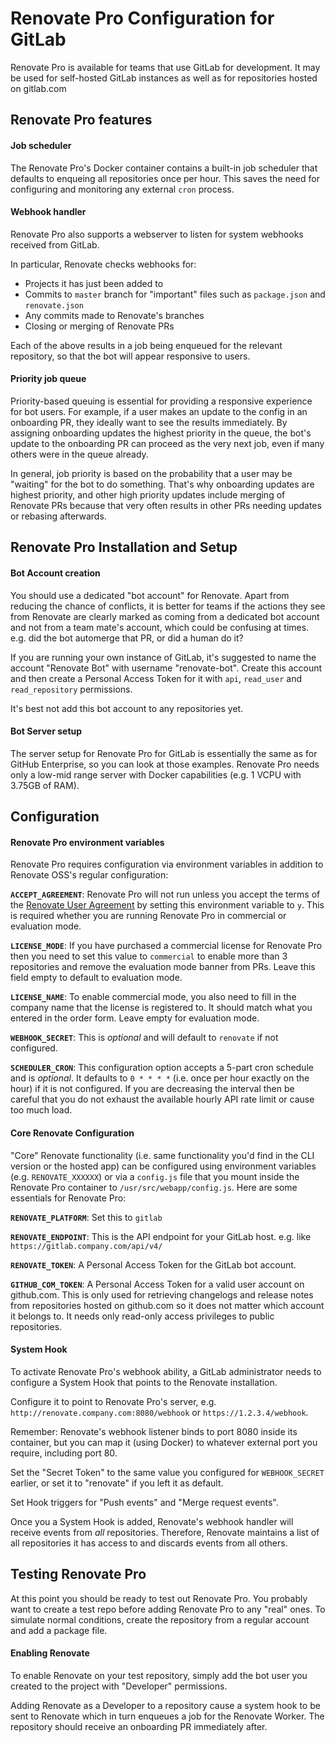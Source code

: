 # Renovate Pro Configuration for GitLab

Renovate Pro is available for teams that use GitLab for development. It may be used for self-hosted GitLab instances as well as for repositories hosted on gitlab.com

## Renovate Pro features

#### Job scheduler

The Renovate Pro's Docker container contains a built-in job scheduler that defaults to enqueing all repositories once per hour. This saves the need for configuring and monitoring any external `cron` process.

#### Webhook handler

Renovate Pro also supports a webserver to listen for system webhooks received from GitLab.

In particular, Renovate checks webhooks for:

- Projects it has just been added to
- Commits to `master` branch for "important" files such as `package.json` and `renovate.json`
- Any commits made to Renovate's branches
- Closing or merging of Renovate PRs

Each of the above results in a job being enqueued for the relevant repository, so that the bot will appear responsive to users.

#### Priority job queue

Priority-based queuing is essential for providing a responsive experience for bot users. For example, if a user makes an update to the config in an onboarding PR, they ideally want to see the results immediately. By assigning onboarding updates the highest priority in the queue, the bot's update to the onboarding PR can proceed as the very next job, even if many others were in the queue already.

In general, job priority is based on the probability that a user may be "waiting" for the bot to do something. That's why onboarding updates are highest priority, and other high priority updates include merging of Renovate PRs because that very often results in other PRs needing updates or rebasing afterwards.

## Renovate Pro Installation and Setup

#### Bot Account creation

You should use a dedicated "bot account" for Renovate. Apart from reducing the chance of conflicts, it is better for teams if the actions they see from Renovate are clearly marked as coming from a dedicated bot account and not from a team mate's account, which could be confusing at times. e.g. did the bot automerge that PR, or did a human do it?

If you are running your own instance of GitLab, it's suggested to name the account "Renovate Bot" with username "renovate-bot". Create this account and then create a Personal Access Token for it with `api`, `read_user` and `read_repository` permissions.

It's best not add this bot account to any repositories yet.

#### Bot Server setup

The server setup for Renovate Pro for GitLab is essentially the same as for GitHub Enterprise, so you can look at those examples. Renovate Pro needs only a low-mid range server with Docker capabilities (e.g. 1 VCPU with 3.75GB of RAM).

## Configuration

#### Renovate Pro environment variables

Renovate Pro requires configuration via environment variables in addition to Renovate OSS's regular configuration:

**`ACCEPT_AGREEMENT`**: Renovate Pro will not run unless you accept the terms of the [Renovate User Agreement](https://renovatebot.com/user-agreement) by setting this environment variable to `y`. This is required whether you are running Renovate Pro in commercial or evaluation mode.

**`LICENSE_MODE`**: If you have purchased a commercial license for Renovate Pro then you need to set this value to `commercial` to enable more than 3 repositories and remove the evaluation mode banner from PRs. Leave this field empty to default to evaluation mode.

**`LICENSE_NAME`**: To enable commercial mode, you also need to fill in the company name that the license is registered to. It should match what you entered in the order form. Leave empty for evaluation mode.

**`WEBHOOK_SECRET`**: This is _optional_ and will default to `renovate` if not configured.

**`SCHEDULER_CRON`**: This configuration option accepts a 5-part cron schedule and is _optional_. It defaults to `0 * * * *` (i.e. once per hour exactly on the hour) if it is not configured. If you are decreasing the interval then be careful that you do not exhaust the available hourly API rate limit or cause too much load.

#### Core Renovate Configuration

"Core" Renovate functionality (i.e. same functionality you'd find in the CLI version or the hosted app) can be configured using environment variables (e.g. `RENOVATE_XXXXXX`) or via a `config.js` file that you mount inside the Renovate Pro container to `/usr/src/webapp/config.js`. Here are some essentials for Renovate Pro:

**`RENOVATE_PLATFORM`**: Set this to `gitlab`

**`RENOVATE_ENDPOINT`**: This is the API endpoint for your GitLab host. e.g. like `https://gitlab.company.com/api/v4/`

**`RENOVATE_TOKEN`**: A Personal Access Token for the GitLab bot account.

**`GITHUB_COM_TOKEN`**: A Personal Access Token for a valid user account on github.com. This is only used for retrieving changelogs and release notes from repositories hosted on github.com so it does not matter which account it belongs to. It needs only read-only access privileges to public repositories.

#### System Hook

To activate Renovate Pro's webhook ability, a GitLab administrator needs to configure a System Hook that points to the Renovate installation.

Configure it to point to Renovate Pro's server, e.g. `http://renovate.company.com:8080/webhook` or `https://1.2.3.4/webhook`.

Remember: Renovate's webhook listener binds to port 8080 inside its container, but you can map it (using Docker) to whatever external port you require, including port 80.

Set the "Secret Token" to the same value you configured for `WEBHOOK_SECRET` earlier, or set it to "renovate" if you left it as default.

Set Hook triggers for "Push events" and "Merge request events".

Once you a System Hook is added, Renovate's webhook handler will receive events from _all_ repositories. Therefore, Renovate maintains a list of all repositories it has access to and discards events from all others.

## Testing Renovate Pro

At this point you should be ready to test out Renovate Pro. You probably want to create a test repo before adding Renovate Pro to any "real" ones. To simulate normal conditions, create the repository from a regular account and add a package file.

#### Enabling Renovate

To enable Renovate on your test repository, simply add the bot user you created to the project with "Developer" permissions.

Adding Renovate as a Developer to a repository cause a system hook to be sent to Renovate which in turn enqueues a job for the Renovate Worker. The repository should receive an onboarding PR immediately after.
